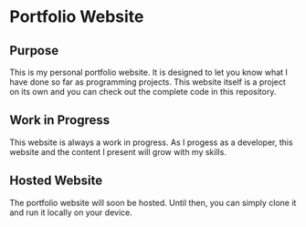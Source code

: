 # Portfolio Website

## Purpose
This is my personal portfolio website. It is designed to let you know what I have done so far as programming projects. This website itself is a project on its own and you can check out the complete code in this repository.

## Work in Progress
This website is always a work in progress. As I progess as a developer, this website and the content I present will grow with my skills.

## Hosted Website
The portfolio website will soon be hosted. Until then, you can simply clone it and run it locally on your device.

